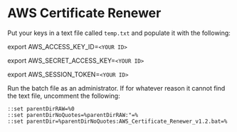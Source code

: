 # AWS Certificate Renewer

Put your keys in a text file called `temp.txt` and populate it with the following:

export AWS_ACCESS_KEY_ID=`<YOUR ID>`

export AWS_SECRET_ACCESS_KEY=`<YOUR ID>`

export AWS_SESSION_TOKEN=`<YOUR ID>`

Run the batch file as an administrator. If for whatever reason it cannot find the text file, uncomment the following:

```
::set parentDirRAW=%0
::set parentDirNoQuotes=%parentDirRAW:"=%
::set parentDir=%parentDirNoQuotes:AWS_Certificate_Renewer_v1.2.bat=%
```

